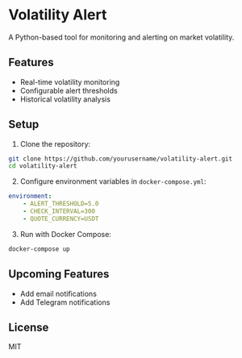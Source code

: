 # Volatility Alert

A Python-based tool for monitoring and alerting on market volatility.

## Features

- Real-time volatility monitoring
- Configurable alert thresholds
- Historical volatility analysis

## Setup

1. Clone the repository:
```bash
git clone https://github.com/yourusername/volatility-alert.git
cd volatility-alert
```

2. Configure environment variables in `docker-compose.yml`:
```yaml
environment:
	- ALERT_THRESHOLD=5.0
	- CHECK_INTERVAL=300
	- QUOTE_CURRENCY=USDT
```

3. Run with Docker Compose:
```bash
docker-compose up
```

## Upcoming Features

- Add email notifications
- Add Telegram notifications

## License

MIT 
